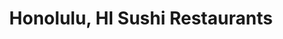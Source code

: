 ---
layout: city
title: Honolulu, HI Sushi Restaurants
permalink: /hawaii/honolulu/
stateAbbr: HI
stateName: Hawaii
cityName: Honolulu

---